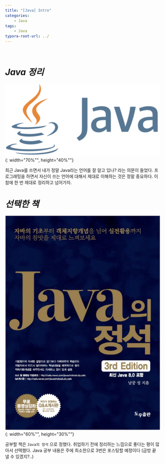 ```yaml
---
title: "[Java] Intro"
categories: 
    - Java
tags:
    - Java
typora-root-url: ../
---
```


<br>



# *Java 정리*



![img1](/assets/images/20_1.png){: width="70%"", height="40%""}





최근 Java를 쓰면서 내가 정말 Java라는 언어를 잘 알고 있나? 라는 의문이 들었다. 프로그래밍을 하면서 자신이 쓰는 언어에 대해서 제대로 이해하는 것은 정말 중요하다. 이참에 한 번 제대로 정리하고 넘어가자. 



# *선택한 책*

![img2](/assets/images/20_2.png){: width="60%"", height="30%""}



공부할 책은 `Java의 정석` 으로 정했다. 취업하기 전에 정리하는 느낌으로 좋다는 평이 많아서 선택했다. Java 공부 내용은 주에 최소한으로 3번은 포스팅할 예정이다 (금방 끝낼 수 있겠지?..)















